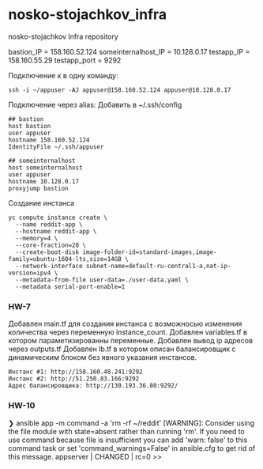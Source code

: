 # nosko-stojachkov_infra
nosko-stojachkov Infra repository

bastion_IP = 158.160.52.124
someinternalhost_IP = 10.128.0.17
testapp_IP = 158.160.55.29
testapp_port = 9292


Подключение к в одну команду:
```
ssh -i ~/appuser -AJ appuser@158.160.52.124 appuser@10.128.0.17
```


Подключение через alias:
Добавить в ~/.ssh/config
```
## bastion
host bastion
user appuser
hostname 158.160.52.124
IdentityFile ~/.ssh/appuser

## someinternalhost
host someinternalhost
user appuser
hostname 10.128.0.17
proxyjump bastion
```

Создание инстанса
```
yc compute instance create \
  --name reddit-app \
  --hostname reddit-app \
  --memory=4 \
  --core-fraction=20 \
  --create-boot-disk image-folder-id=standard-images,image-family=ubuntu-1604-lts,size=14GB \
  --network-interface subnet-name=default-ru-central1-a,nat-ip-version=ipv4 \
  --metadata-from-file user-data=./user-data.yaml \
  --metadata serial-port-enable=1
```

### HW-7
Добавлен main.tf для создания инстанса с возможносью изменения количества через переменную instance_count.
Добавлен variables.tf в котором параметизированны переменные.
Добавлен вывод ip адресов через outputs.tf
Добавлен lb.tf в котором описан балансировщик с динамическим блоком без явного указания инстансов.

```
Инстанс #1: http://158.160.48.241:9292
Инстанс #2: http://51.250.83.166:9292
Адрес балансировщика: http://130.193.36.80:9292/
```

### HW-10
❯ ansible app -m command -a 'rm -rf ~/reddit'
[WARNING]: Consider using the file module with state=absent rather than running 'rm'.  If you need to use command because file is insufficient you can add 'warn: false' to
this command task or set 'command_warnings=False' in ansible.cfg to get rid of this message.
appserver | CHANGED | rc=0 >>

